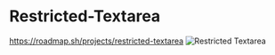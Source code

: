 # Restricted-Textarea
https://roadmap.sh/projects/restricted-textarea
![Restricted Textarea](https://github.com/user-attachments/assets/a62be760-d24c-4a42-8a45-4dc26fe635ab)
